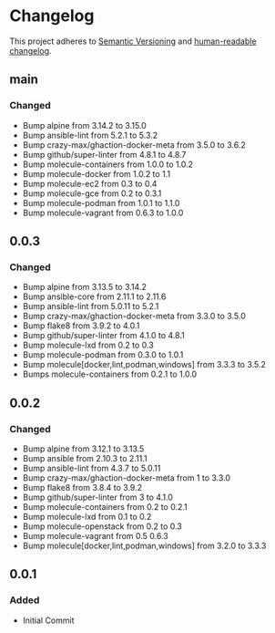 # Changelog

This project adheres to [Semantic Versioning](https://semver.org/spec/v2.0.0.html)
and [human-readable changelog](https://keepachangelog.com/en/1.0.0/).

## main

### Changed

- Bump alpine from 3.14.2 to 3.15.0
- Bump ansible-lint from 5.2.1 to 5.3.2
- Bump crazy-max/ghaction-docker-meta from 3.5.0 to 3.6.2
- Bump github/super-linter from 4.8.1 to 4.8.7
- Bump molecule-containers from 1.0.0 to 1.0.2
- Bump molecule-docker from 1.0.2 to 1.1
- Bump molecule-ec2 from 0.3 to 0.4
- Bump molecule-gce from 0.2 to 0.3.1
- Bump molecule-podman from 1.0.1 to 1.1.0
- Bump molecule-vagrant from 0.6.3 to 1.0.0

## 0.0.3

### Changed

- Bump alpine from 3.13.5 to 3.14.2
- Bump ansible-core from 2.11.1 to 2.11.6
- Bump ansible-lint from 5.0.11 to 5.2.1
- Bump crazy-max/ghaction-docker-meta from 3.3.0 to 3.5.0
- Bump flake8 from 3.9.2 to 4.0.1
- Bump github/super-linter from 4.1.0 to 4.8.1
- Bump molecule-lxd from 0.2 to 0.3
- Bump molecule-podman from 0.3.0 to 1.0.1
- Bump molecule[docker,lint,podman,windows] from 3.3.3 to 3.5.2
- Bumps molecule-containers from 0.2.1 to 1.0.0

## 0.0.2

### Changed

- Bump alpine from 3.12.1 to 3.13.5
- Bump ansible from 2.10.3 to 2.11.1
- Bump ansible-lint from 4.3.7 to 5.0.11
- Bump crazy-max/ghaction-docker-meta from 1 to 3.3.0
- Bump flake8 from 3.8.4 to 3.9.2
- Bump github/super-linter from 3 to 4.1.0
- Bump molecule-containers from 0.2 to 0.2.1
- Bump molecule-lxd from 0.1 to 0.2
- Bump molecule-openstack from 0.2 to 0.3
- Bump molecule-vagrant from 0.5 0.6.3
- Bump molecule[docker,lint,podman,windows] from 3.2.0 to 3.3.3

## 0.0.1

### Added

- Initial Commit
